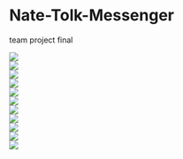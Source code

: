 # Nate-Tolk-Messenger
team project final


<img src="https://postfiles.pstatic.net/MjAxOTA1MDVfMTc4/MDAxNTU3MDMwMzYxOTU2.EEB4aoTcOkz8XQhqeAdA98UZ4YB6Wkt8NQRxtub3ywEg.RQFVNKpuME678TkdTVkz-92CJdM03MDUh9yVRTCAu4kg.PNG.coolwindkmh/image.png?type=w580">
</br>

<img src="https://postfiles.pstatic.net/MjAxOTA1MDVfMTUg/MDAxNTU3MDMwNDE2MTE1.gg8iYzEY5CkVdzQ57k30tV3x2PTS03x79Elb5gE3DKEg.ttZ4WVfhMm0YIM0M0O4wsFU6SnwFBSjTcqRv4mfuaY8g.PNG.coolwindkmh/image.png?type=w580">
</br>

<img src="https://postfiles.pstatic.net/MjAxOTA1MDVfMjcw/MDAxNTU3MDMwMzg0NTY4.YB0MaXb8La3L258rZQpCKBU2jHrK-kfoiC8-XjfiOdIg.s54HFwyiaNphkNY5of6vJlwhue1IwDEFn_V8B2-HlMYg.PNG.coolwindkmh/image.png?type=w580">
</br>

<img src="https://postfiles.pstatic.net/MjAxOTA1MDVfMTAg/MDAxNTU3MDMwNDM3ODI2.yHQFKvlf8T7y2vcw2Olt1PptebRUY90SqXuzKU_KLcQg.ItO8iInkSTYbJXVrHJIQtqZcZAhBWKGNFWq9ONHr6EUg.PNG.coolwindkmh/image.png?type=w580">
</br>

<img src="https://postfiles.pstatic.net/MjAxOTA1MDVfMjMw/MDAxNTU3MDMwNDUzMjQw.vhq9aScMMCRL2mdDKfplz8xPkCqK0p34Oz069U4ruNsg.n1oIMW1yloaYxPTfZJ6ZzE4XX5MX3v7Tf0Z0rlcdcFYg.PNG.coolwindkmh/image.png?type=w580">
</br>

<img src="https://postfiles.pstatic.net/MjAxOTA1MDVfMjE1/MDAxNTU3MDMwNDYwNTcz.oXX1ZUoAfwwtGysqJMwfhBRwtPFSCLHrTPWgpzeuDWgg.x-bcVPDDXf_CNlBceP6oz-odK88UW20lOCgMRQHb0Hgg.PNG.coolwindkmh/image.png?type=w580">
</br>

<img src="https://postfiles.pstatic.net/MjAxOTA1MDVfMTQx/MDAxNTU3MDMwNDYzMzAy.ib4474APbrYs-wQWbWGywVcFTBf06JIqp3OWy4oCmAcg.JCrlBTsb8EQprRnLNOLnYEQVJbBsZwhv51tcVAEIergg.PNG.coolwindkmh/image.png?type=w580">
</br>

<img src="https://postfiles.pstatic.net/MjAxOTA1MDVfMjEy/MDAxNTU3MDMwNDcxNDg3.WkOoUYKXV2xKtMczj2l8cDg8XF3_LRMnVpw6Jcai00kg.u5rhiemour2Cm8Dl1B2jIXQqI22vnkHRz2PCAZ0vFNUg.PNG.coolwindkmh/image.png?type=w580">
</br>

<img src="https://postfiles.pstatic.net/MjAxOTA1MDVfMTkw/MDAxNTU3MDMwNDgzMzQ4.Rc0W_dYybV_-zz5BCzaFChftHVpWPmFcUyrpqqnnmlMg.gPuBALF_2y5_Af1jquYOIm7zJ1I-70QpoVGOyqIJw84g.PNG.coolwindkmh/image.png?type=w580">
</br>

<img src="https://postfiles.pstatic.net/MjAxOTA1MDVfMzMg/MDAxNTU3MDMwNDk2MDY2.rPi8oXPZ8ZZCZb3Nkec9fwF2FgNFDhbpM27kuOpKJNYg.V6oFMYrZnabIV7byb6IPaPcxK_PYPWPmIoj9hPqQt9Qg.PNG.coolwindkmh/image.png?type=w580">
</br>

<img src="https://postfiles.pstatic.net/MjAxOTA1MDVfMjY1/MDAxNTU3MDMwNTAxMTcx.rpUtkF_MXik9WqqM7rxNQTUmLFvpmfGgM3Uq9ERcy28g.0arnPNBD8ANlzIA-Oh1NRcuRr41LXC1tGif5M-bYimUg.PNG.coolwindkmh/image.png?type=w580">
</br>
